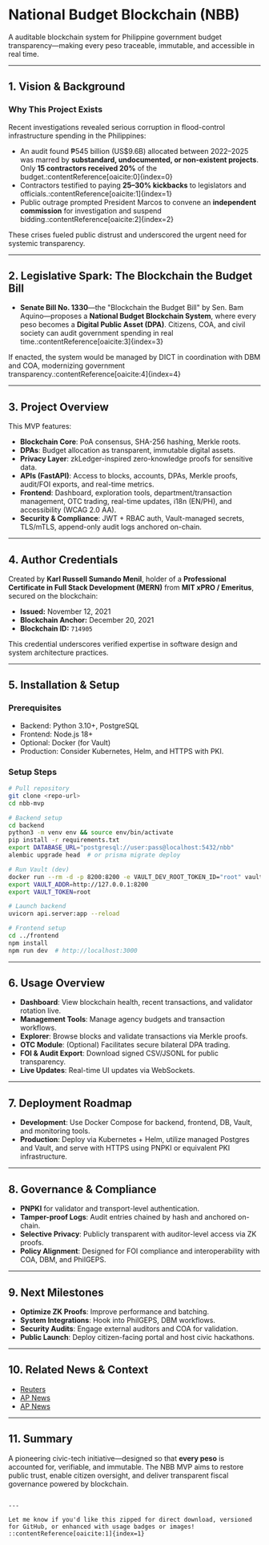 # National Budget Blockchain (NBB) 

A auditable blockchain system for Philippine government budget transparency—making every peso traceable, immutable, and accessible in real time.

---

## 1.  Vision & Background

### Why This Project Exists

Recent investigations revealed serious corruption in flood-control infrastructure spending in the Philippines:

- An audit found ₱545 billion (US$9.6B) allocated between 2022–2025 was marred by **substandard, undocumented, or non-existent projects**. Only **15 contractors received 20%** of the budget.:contentReference[oaicite:0]{index=0}  
- Contractors testified to paying **25–30% kickbacks** to legislators and officials.:contentReference[oaicite:1]{index=1}  
- Public outrage prompted President Marcos to convene an **independent commission** for investigation and suspend bidding.:contentReference[oaicite:2]{index=2}

These crises fueled public distrust and underscored the urgent need for systemic transparency.

---

## 2.  Legislative Spark: The Blockchain the Budget Bill

- **Senate Bill No. 1330**—the "Blockchain the Budget Bill" by Sen. Bam Aquino—proposes a **National Budget Blockchain System**, where every peso becomes a **Digital Public Asset (DPA)**. Citizens, COA, and civil society can audit government spending in real time.:contentReference[oaicite:3]{index=3}

If enacted, the system would be managed by DICT in coordination with DBM and COA, modernizing government transparency.:contentReference[oaicite:4]{index=4}

---

## 3.  Project Overview

This MVP features:

- **Blockchain Core**: PoA consensus, SHA-256 hashing, Merkle roots.
- **DPAs**: Budget allocation as transparent, immutable digital assets.
- **Privacy Layer**: zkLedger-inspired zero-knowledge proofs for sensitive data.
- **APIs (FastAPI)**: Access to blocks, accounts, DPAs, Merkle proofs, audit/FOI exports, and real-time metrics.
- **Frontend**: Dashboard, exploration tools, department/transaction management, OTC trading, real-time updates, i18n (EN/PH), and accessibility (WCAG 2.0 AA).
- **Security & Compliance**: JWT + RBAC auth, Vault-managed secrets, TLS/mTLS, append-only audit logs anchored on-chain.

---

## 4.  Author Credentials

Created by **Karl Russell Sumando Menil**, holder of a **Professional Certificate in Full Stack Development (MERN)** from **MIT xPRO / Emeritus**, secured on the blockchain:

- **Issued:** November 12, 2021  
- **Blockchain Anchor:** December 20, 2021  
- **Blockchain ID:** `714905`

This credential underscores verified expertise in software design and system architecture practices.

---

## 5.  Installation & Setup

### Prerequisites

- Backend: Python 3.10+, PostgreSQL
- Frontend: Node.js 18+
- Optional: Docker (for Vault)
- Production: Consider Kubernetes, Helm, and HTTPS with PKI.

### Setup Steps

```bash
# Pull repository
git clone <repo-url>
cd nbb-mvp

# Backend setup
cd backend
python3 -m venv env && source env/bin/activate
pip install -r requirements.txt
export DATABASE_URL="postgresql://user:pass@localhost:5432/nbb"
alembic upgrade head  # or prisma migrate deploy

# Run Vault (dev)
docker run --rm -d -p 8200:8200 -e VAULT_DEV_ROOT_TOKEN_ID="root" vault
export VAULT_ADDR=http://127.0.0.1:8200
export VAULT_TOKEN=root

# Launch backend
uvicorn api.server:app --reload

# Frontend setup
cd ../frontend
npm install
npm run dev  # http://localhost:3000

````

---

## 6.  Usage Overview

* **Dashboard**: View blockchain health, recent transactions, and validator rotation live.
* **Management Tools**: Manage agency budgets and transaction workflows.
* **Explorer**: Browse blocks and validate transactions via Merkle proofs.
* **OTC Module**: (Optional) Facilitates secure bilateral DPA trading.
* **FOI & Audit Export**: Download signed CSV/JSONL for public transparency.
* **Live Updates**: Real-time UI updates via WebSockets.

---

## 7.  Deployment Roadmap

* **Development**: Use Docker Compose for backend, frontend, DB, Vault, and monitoring tools.
* **Production**: Deploy via Kubernetes + Helm, utilize managed Postgres and Vault, and serve with HTTPS using PNPKI or equivalent PKI infrastructure.

---

## 8.  Governance & Compliance

* **PNPKI** for validator and transport-level authentication.
* **Tamper-proof Logs**: Audit entries chained by hash and anchored on-chain.
* **Selective Privacy**: Publicly transparent with auditor-level access via ZK proofs.
* **Policy Alignment**: Designed for FOI compliance and interoperability with COA, DBM, and PhilGEPS.

---

## 9.  Next Milestones

* **Optimize ZK Proofs**: Improve performance and batching.
* **System Integrations**: Hook into PhilGEPS, DBM workflows.
* **Security Audits**: Engage external auditors and COA for validation.
* **Public Launch**: Deploy citizen-facing portal and host civic hackathons.

---

## 10.  Related News & Context

* [Reuters](https://www.reuters.com/world/asia-pacific/philippine-groups-demand-independent-investigation-excessive-corruption-2025-09-04/?utm_source=chatgpt.com)
* [AP News](https://apnews.com/article/61deba5e59f9bc5fac1800a660591c35?utm_source=chatgpt.com)
* [AP News](https://apnews.com/article/4f032763731802d4b625d39e3a1bd1cc?utm_source=chatgpt.com)

---

## 11.  Summary

A pioneering civic-tech initiative—designed so that **every peso** is accounted for, verifiable, and immutable. The NBB MVP aims to restore public trust, enable citizen oversight, and deliver transparent fiscal governance powered by blockchain.

```

---

Let me know if you'd like this zipped for direct download, versioned for GitHub, or enhanced with usage badges or images!
::contentReference[oaicite:1]{index=1}
```
